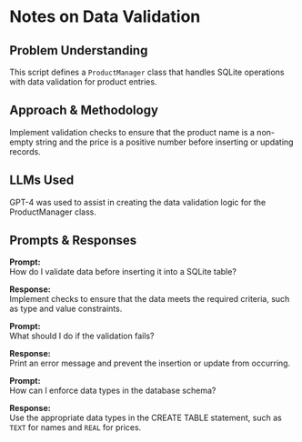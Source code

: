 # Notes on Data Validation

## Problem Understanding
This script defines a `ProductManager` class that handles SQLite operations with data validation for product entries.

## Approach & Methodology
Implement validation checks to ensure that the product name is a non-empty string and the price is a positive number before inserting or updating records.

## LLMs Used
GPT-4 was used to assist in creating the data validation logic for the ProductManager class.

## Prompts & Responses
**Prompt:**  
How do I validate data before inserting it into a SQLite table?

**Response:**  
Implement checks to ensure that the data meets the required criteria, such as type and value constraints.

**Prompt:**  
What should I do if the validation fails?

**Response:**  
Print an error message and prevent the insertion or update from occurring.

**Prompt:**  
How can I enforce data types in the database schema?

**Response:**  
Use the appropriate data types in the CREATE TABLE statement, such as `TEXT` for names and `REAL` for prices.
